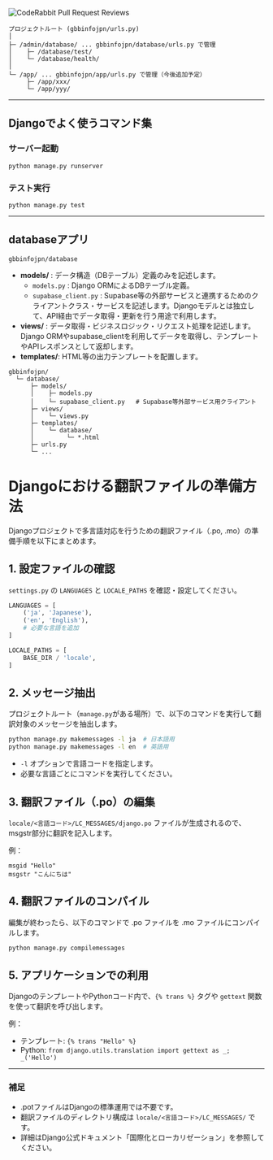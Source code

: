 ![CodeRabbit Pull Request Reviews](https://img.shields.io/coderabbit/prs/github/shumizu418128/gbbinfo3.0?utm_source=oss&utm_medium=github&utm_campaign=shumizu418128%2Fgbbinfo3.0&labelColor=171717&color=FF570A&link=https%3A%2F%2Fcoderabbit.ai&label=CodeRabbit+Reviews)

```
プロジェクトルート (gbbinfojpn/urls.py)
│
├─ /admin/database/ ... gbbinfojpn/database/urls.py で管理
│    ├─ /database/test/
│    └─ /database/health/
│
└─ /app/ ... gbbinfojpn/app/urls.py で管理（今後追加予定）
     ├─ /app/xxx/
     └─ /app/yyy/
```

---

## Djangoでよく使うコマンド集

### サーバー起動
```
python manage.py runserver
```

### テスト実行
```
python manage.py test
```

---

## databaseアプリ

`gbbinfojpn/database`

- **models/** : データ構造（DBテーブル）定義のみを記述します。
    - `models.py` : Django ORMによるDBテーブル定義。
    - `supabase_client.py` : Supabase等の外部サービスと連携するためのクライアントクラス・サービスを記述します。Djangoモデルとは独立して、API経由でデータ取得・更新を行う用途で利用します。
- **views/**  : データ取得・ビジネスロジック・リクエスト処理を記述します。Django ORMやsupabase_clientを利用してデータを取得し、テンプレートやAPIレスポンスとして返却します。
- **templates/**: HTML等の出力テンプレートを配置します。

```
gbbinfojpn/
  └─ database/
      ├─ models/
      │    ├─ models.py
      │    └─ supabase_client.py   # Supabase等外部サービス用クライアント
      ├─ views/
      │    └─ views.py
      ├─ templates/
      │    └─ database/
      │         └─ *.html
      ├─ urls.py
      └─ ...
```

# Djangoにおける翻訳ファイルの準備方法

Djangoプロジェクトで多言語対応を行うための翻訳ファイル（.po, .mo）の準備手順を以下にまとめます。

## 1. 設定ファイルの確認

`settings.py` の `LANGUAGES` と `LOCALE_PATHS` を確認・設定してください。

```python
LANGUAGES = [
    ('ja', 'Japanese'),
    ('en', 'English'),
    # 必要な言語を追加
]

LOCALE_PATHS = [
    BASE_DIR / 'locale',
]
```

## 2. メッセージ抽出

プロジェクトルート（`manage.py`がある場所）で、以下のコマンドを実行して翻訳対象のメッセージを抽出します。

```sh
python manage.py makemessages -l ja  # 日本語用
python manage.py makemessages -l en  # 英語用
```

- `-l` オプションで言語コードを指定します。
- 必要な言語ごとにコマンドを実行してください。

## 3. 翻訳ファイル（.po）の編集

`locale/<言語コード>/LC_MESSAGES/django.po` ファイルが生成されるので、msgstr部分に翻訳を記入します。

例：
```po
msgid "Hello"
msgstr "こんにちは"
```

## 4. 翻訳ファイルのコンパイル

編集が終わったら、以下のコマンドで .po ファイルを .mo ファイルにコンパイルします。

```sh
python manage.py compilemessages
```

## 5. アプリケーションでの利用

DjangoのテンプレートやPythonコード内で、`{% trans %}` タグや `gettext` 関数を使って翻訳を呼び出します。

例：
- テンプレート: `{% trans "Hello" %}`
- Python: `from django.utils.translation import gettext as _; _('Hello')`

---

### 補足
- .potファイルはDjangoの標準運用では不要です。
- 翻訳ファイルのディレクトリ構成は `locale/<言語コード>/LC_MESSAGES/` です。
- 詳細はDjango公式ドキュメント「国際化とローカリゼーション」を参照してください。
